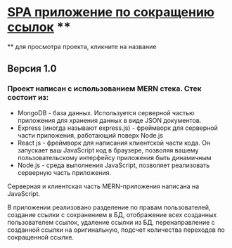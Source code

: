# [SPA приложение по сокращению ссылок](https://shlink.netlify.app/) **
** для просмотра проекта, кликните на название

## Версия 1.0

### Проект написан с использованием MERN стека. Стек состоит из:

- MongoDB - база данных. Используется серверной частью приложения для хранения данных в виде JSON документов.
- Express (иногда называют express.js) - фреймворк для серверной части приложения, работающий поверх Node.js
- React js - фреймворк для написания клиентской части кода. Он запускает ваш JavaScript код в браузере, позволяя вашему пользовательскому интерфейсу приложения быть динамичным
- Node.js - среда выполнения JavaScript, позволяет реализовать серверную часть приложения.

Серверная и клиентская часть MERN-приложения написана на JavaScript.

В приложении реализовано разделение по правам пользователей, создание ссылки с сохранением в БД, отображение всех созданных пользователем ссылок, удаление ссылки из БД, перенаправление с созданной ссылки на оригинальную, подсчет количества переходов по сокращенной ссылке.  
